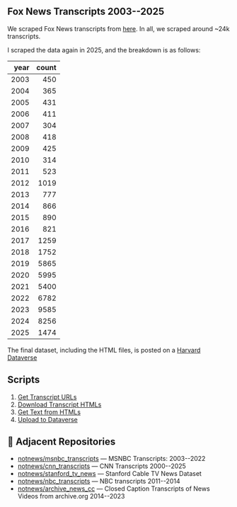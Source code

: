 ## Fox News Transcripts 2003--2025

We scraped Fox News transcripts from [here](https://www.foxnews.com/transcript). In all, we scraped around ~24k transcripts.

I scraped the data again in 2025, and the breakdown is as follows:

|   year |   count |
|-------:|--------:|
|   2003 |     450 |
|   2004 |     365 |
|   2005 |     431 |
|   2006 |     411 |
|   2007 |     304 |
|   2008 |     418 |\n
|   2009 |     425 |\n
|   2010 |     314 |\n
|   2011 |     523 |\n
|   2012 |    1019 |\n
|   2013 |     777 |\n
|   2014 |     866 |\n
|   2015 |     890 |\n
|   2016 |     821 |\n
|   2017 |    1259 |\n
|   2018 |    1752 |\n
|   2019 |    5865 |\n
|   2020 |    5995 |\n
|   2021 |    5400 |\n
|   2022 |    6782 |\n
|   2023 |    9585 |\n
|   2024 |    8256 |\n
|   2025 |    1474 |

The final dataset, including the HTML files, is posted on a [Harvard Dataverse](https://dataverse.harvard.edu/dataset.xhtml?persistentId=doi:10.7910/DVN/Q2KIES)

## Scripts

1. [Get Transcript URLs](01_get_transcript_urls.ipynb)
2. [Download Transcript HTMLs](02_download_transcripts.ipynb)
3. [Get Text from HTMLs](03_transcript_to_text.ipynb)
4. [Upload to Dataverse](04_upload_to_dataverse.ipynb)

## 🔗 Adjacent Repositories

- [notnews/msnbc_transcripts](https://github.com/notnews/msnbc_transcripts) — MSNBC Transcripts: 2003--2022
- [notnews/cnn_transcripts](https://github.com/notnews/cnn_transcripts) — CNN Transcripts 2000--2025
- [notnews/stanford_tv_news](https://github.com/notnews/stanford_tv_news) — Stanford Cable TV News Dataset
- [notnews/nbc_transcripts](https://github.com/notnews/nbc_transcripts) — NBC transcripts 2011--2014
- [notnews/archive_news_cc](https://github.com/notnews/archive_news_cc) — Closed Caption Transcripts of News Videos from archive.org 2014--2023
